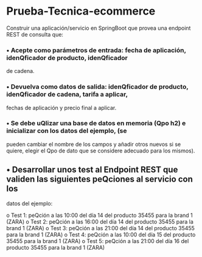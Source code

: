# Prueba-Tecnica-ecommerce
Construir una aplicación/servicio en SpringBoot que provea una endpoint REST de consulta que:

### • Acepte como parámetros de entrada: fecha de aplicación, idenQficador de producto, idenQficador
de cadena.
### • Devuelva como datos de salida: idenQficador de producto, idenQficador de cadena, tarifa a aplicar,
fechas de aplicación y precio final a aplicar.
### • Se debe uQlizar una base de datos en memoria (Qpo h2) e inicializar con los datos del ejemplo, (se
pueden cambiar el nombre de los campos y añadir otros nuevos si se quiere, elegir el Qpo de dato
que se considere adecuado para los mismos).

## • Desarrollar unos test al Endpoint REST que validen las siguientes peQciones al servicio con los
datos del ejemplo:

o Test 1: peQción a las 10:00 del día 14 del producto 35455 para la brand 1 (ZARA)
o Test 2: peQción a las 16:00 del día 14 del producto 35455 para la brand 1 (ZARA)
o Test 3: peQción a las 21:00 del día 14 del producto 35455 para la brand 1 (ZARA)
o Test 4: peQción a las 10:00 del día 15 del producto 35455 para la brand 1 (ZARA)
o Test 5: peQción a las 21:00 del día 16 del producto 35455 para la brand 1 (ZARA)
